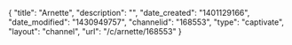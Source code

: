 {
    "title": "Arnette",
    "description": "",
    "date_created": "1401129166",
    "date_modified": "1430949757",
    "channelid": "168553",
    "type": "captivate",
    "layout": "channel",
    "url": "\/c\/arnette\/168553"
}